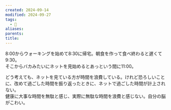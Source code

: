 ```yaml
---
created: 2024-09-14
modified: 2024-09-27
tags:
  - 💭
aliases: 
parents: 
title: 
---
```

8:00からウォーキングを始めて8:30に帰宅。朝食を作って食べ終わると遅くて9:30。  
そこからバカみたいにネットを見始めるとあっという間に11:00。

どう考えても、ネットを見ている方が時間を浪費している。けれど恐ろしいことに、改めて過ごした時間を振り返ったときに、ネットで過ごした時間が計上されない。  
健康に大事な時間を無駄と感じ、実際に無駄な時間を浪費と感じない。自分の脳がこわい。